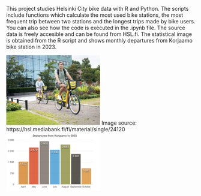 This project studies Helsinki City bike data with R and Python. The scripts include functions which calculate the most used bike stations, the most frequent trip between two stations and the longest trips made by bike users. You can also see how the code is executed in the .ipynb file. The source data is freely accesible and can be found from HSL.fi. The statistical image is obtained from the R script and shows monthly departures from Korjaamo bike station in 2023.

<img src="HSL_bikes.png" alt="HSL_bikes" width="250"/>
Image source: https://hsl.mediabank.fi/fi/material/single/24120

<img src="korjaamo_departures.png" alt="korjaamo_departures" width="250"/>
